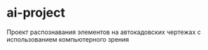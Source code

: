 # ai-project
Проект распознавания элементов на автокадовских чертежах с использованием компьютерного зрения
